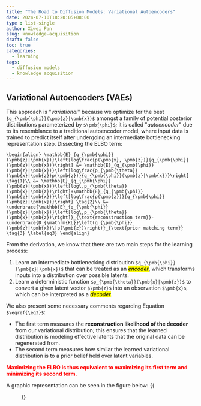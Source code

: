```yaml
---
title: "The Road to Diffusion Models: Variational Autoencoders"
date: 2024-07-10T18:20:05+08:00
type : list-single
author: Xiwei Pan
slug: knowledge-acquisition
draft: false
toc: true
categories:
  - learning
tags:
  - diffusion models
  - knowledge acquisition
---
```

## Variational Autoencoders (VAEs)

This approach is "*variational*" because we optimize for the best `$q_{\pmb{\phi}}(\pmb{z}|\pmb{x})$` amongst a family of potential posterior distributions parameterized by `$\pmb{\phi}$`; it is called "*autoencoder*" due to its resemblance to a traditional autoencoder model, where input data is trained to predict itself after undergoing an intermediate bottlenecking representation step. Dissecting the ELBO term:

`\begin{align}
\mathbb{E}_{q_{\pmb{\phi}}(\pmb{z}|\pmb{x})}\left[log\frac{p(\pmb{x}, \pmb{z})}{q_{\pmb{\phi}}(\pmb{z}|\pmb{x})}\right] &= \mathbb{E}_{q_{\pmb{\phi}}(\pmb{z}|\pmb{x})}\left[log\frac{p_{\pmb{\theta}}(\pmb{x}|\pmb{z})p(\pmb{z})}{q_{\pmb{\phi}}(\pmb{z}|\pmb{x})}\right] \tag{1}\\
&= \mathbb{E}_{q_{\pmb{\phi}}(\pmb{z}|\pmb{x})}\left[log\,p_{\pmb{\theta}}(\pmb{x}|\pmb{z})\right]+\mathbb{E}_{q_{\pmb{\phi}}(\pmb{z}|\pmb{x})}\left[log\frac{p(\pmb{z})}{q_{\pmb{\phi}}(\pmb{z}|\pmb{x})}\right] \tag{2}\\
&= \underbrace{\mathbb{E}_{q_{\pmb{\phi}}(\pmb{z}|\pmb{x})}\left[log\,p_{\pmb{\theta}}(\pmb{x}|\pmb{z})\right]}_{\text{reconstruction term}}-\underbrace{D_{\mathrm{KL}}\left(q_{\pmb{\phi}}(\pmb{z}|\pmb{x})\|p(\pmb{z})\right)}_{\text{prior matching term}} \tag{3} \label{eq3}
\end{align}`

From the derivation, we know that there are two main steps for the learning process:
1. Learn an intermediate bottlenecking distribution `$q_{\pmb{\phi}}(\pmb{z}|\pmb{x})$` that can be treated as an <mark>*encoder*</mark>, which transforms inputs into a distribution over possible latents.
2. Learn a deterministic function `$p_{\pmb{\theta}}(\pmb{x}|\pmb{z})$` to convert a given latent vector `$\pmb{z}$` into an observation `$\pmb{x}$`, which can be interpreted as a <mark>*decoder*</mark>.

We also present some necessary comments regarding Equation `$\eqref{\eq3}$`:
- The first term measures the **reconstruction likelihood of the decoder** from our variational distribution; this ensures that the learned distribution is modeling effective latents that the original data can be regenerated from.
- The second term measures how similar the learned variational distribution is to a prior belief held over latent variables.

<font color=Red>**Maximizing the ELBO is thus equivalent to maximizing its first term and minimizing its second term.**</font>

A graphic representation can be seen in the figure below:
{{<figure src="/figures/diffusion1.png" caption="Figure 1: Representation of basic encoder-decoder process in VAEs " width="300">}}